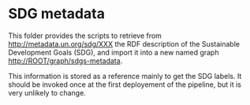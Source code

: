 # SDG metadata

This folder provides the scripts to retrieve from http://metadata.un.org/sdg/XXX the RDF description of the Sustainable Development Goals (SDG), and import it into a new named graph <http://ROOT/graph/sdgs-metadata>.

This information is stored as a reference mainly to get the SDG labels.
It should be invoked once at the first deployement of the pipeline, but it is very unlikely to change.

